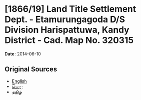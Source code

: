 # [1866/19] Land Title Settlement Dept. - Etamurungagoda D/S Division Harispattuwa, Kandy District - Cad. Map No. 320315

**Date:** 2014-06-10

## Original Sources

- [English](https://documents.gov.lk/view/extra-gazettes/2014/6/1866-19_E.pdf)
- [සිංහල](https://documents.gov.lk/view/extra-gazettes/2014/6/1866-19_S.pdf)
- [தமிழ்](https://documents.gov.lk/view/extra-gazettes/2014/6/1866-19_T.pdf)
